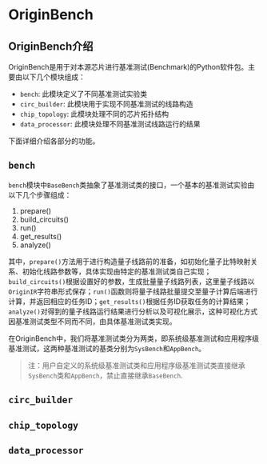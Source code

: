 # OriginBench

## OriginBench介绍
OriginBench是用于对本源芯片进行基准测试(Benchmark)的Python软件包。主要由以下几个模块组成：
- `bench`: 此模块定义了不同基准测试实验类
- `circ_builder`: 此模块用于实现不同基准测试的线路构造
- `chip_topology`: 此模块处理不同的芯片拓扑结构
- `data_processor`: 此模块处理不同基准测试线路运行的结果

下面详细介绍各部分的功能。

## `bench`
`bench`模块中`BaseBench`类抽象了基准测试类的接口，一个基本的基准测试实验由以下几个步骤组成：
1. prepare()
2. build_circuits()
3. run()
4. get_results()
5. analyze()

其中，`prepare()`方法用于进行构造量子线路前的准备，如初始化量子比特映射关系、初始化线路参数等，具体实现由特定的基准测试类自己实现；`build_circuits()`根据设置好的参数，生成批量量子线路列表，这里量子线路以`OriginIR`字符串形式保存；`run()`函数则将量子线路批量提交至量子计算后端进行计算，并返回相应的任务ID；`get_results()`根据任务ID获取任务的计算结果；`analyze()`对得到的量子线路运行结果进行分析以及可视化展示，这种可视化方式因基准测试类型不同而不同，由具体基准测试类实现。

在OriginBench中，我们将基准测试类分为两类，即系统级基准测试和应用程序级基准测试，这两种基准测试的基类分别为`SysBench`和`AppBench`。

> 注：用户自定义的系统级基准测试类和应用程序级基准测试类直接继承`SysBench`类和`AppBench`，禁止直接继承`BaseBench`.

## `circ_builder`

## `chip_topology`

## `data_processor`